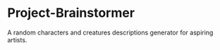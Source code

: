 # Project-Brainstormer
A random characters and creatures descriptions generator for aspiring artists.

